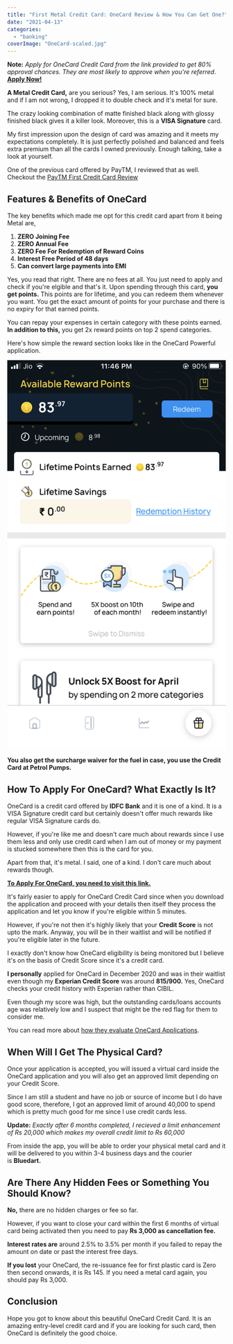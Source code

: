 ```yaml
---
title: "First Metal Credit Card: OneCard Review & How You Can Get One?"
date: "2021-04-13"
categories: 
  - "banking"
coverImage: "OneCard-scaled.jpg"
---
```


**Note:** _Apply for OneCard Credit Card from the link provided to get 80% approval chances. They are most likely to approve when you're referred_. [**Apply Now!**](https://sastaeinstein.com/go/onecard/ "OneCard")

**A Metal Credit Card,** are you serious? Yes, I am serious. It's 100% metal and if I am not wrong, I dropped it to double check and it's metal for sure.

The crazy looking combination of matte finished black along with glossy finished black gives it a killer look. Moreover, this is a **VISA Signature** card.

My first impression upon the design of card was amazing and it meets my expectations completely. It is just perfectly polished and balanced and feels extra premium than all the cards I owned previously. Enough talking, take a look at yourself.

One of the previous card offered by PayTM, I reviewed that as well. Checkout the [PayTM First Credit Card Review](https://sastaeinstein.com/paytm-first-credit-card-review/)

## Features & Benefits of OneCard

The key benefits which made me opt for this credit card apart from it being Metal are,

1. **ZERO Joining Fee**
2. **ZERO Annual Fee**
3. **ZERO Fee For Redemption of Reward Coins**
4. **Interest Free Period of 48 days**
5. **Can convert large payments into EMI**

Yes, you read that right. There are no fees at all. You just need to apply and check if you're elgible and that's it. Upon spending through this card, **you get points.** This points are for lifetime, and you can redeem them whenever you want. You get the exact amount of points for your purchase and there is no expiry for that earned points.

  
You can repay your expenses in certain category with these points earned. **In addition to this,** you get 2x reward points on top 2 spend categories.

Here's how simple the reward section looks like in the OneCard Powerful application.

![onecard](images/IMG_0999.png)

**You also get the surcharge waiver for the fuel in case, you use the Credit Card at Petrol Pumps.**

## How To Apply For OneCard? What Exactly Is It?

OneCard is a credit card offered by **IDFC Bank** and it is one of a kind. It is a VISA Signature credit card but certainly doesn't offer much rewards like regular VISA Signature cards do.

However, if you're like me and doesn't care much about rewards since I use them less and only use credit card when I am out of money or my payment is stucked somewhere then this is the card for you. 

Apart from that, it's metal. I said, one of a kind. I don't care much about rewards though.

**[To Apply For OneCard, you need to visit this link.](https://1cardapp.page.link/AsBc)**

It's fairly easier to apply for OneCard Credit Card since when you download the application and proceed with your details then itself they process the application and let you know if you're eligible within 5 minutes.

However, if you're not then it's highly likely that your **Credit Score** is not upto the mark. Anyway, you will be in their waitlist and will be notified if you're eligible later in the future.

I exactly don't know how OneCard eligibility is being monitored but I believe it's on the basis of Credit Score since it's a credit card.

**I personally** applied for OneCard in December 2020 and was in their waitlist even though my **Experian Credit Score** was around **815/900.** Yes, OneCard checks your credit history with Experian rather than CIBIL.

Even though my score was high, but the outstanding cards/loans accounts age was relatively low and I suspect that might be the red flag for them to consider me.

You can read more about [how they evaluate OneCard Applications](https://getonecard.app/legal/evaluate/).

## When Will I Get The Physical Card?

Once your application is accepted, you will issued a virtual card inside the OneCard application and you will also get an approved limit depending on your Credit Score.

Since I am still a student and have no job or source of income but I do have good score, therefore, I got an approved limit of around 40,000 to spend which is pretty much good for me since I use credit cards less.

**Update:** _Exactly after 6 months completed, I recieved a limit enhancement of Rs 20,000 which makes my overall credit limit to Rs 60,000_

From inside the app, you will be able to order your physical metal card and it will be delivered to you within 3-4 business days and the courier is **Bluedart.**

## Are There Any Hidden Fees or Something You Should Know?

**No,** there are no hidden charges or fee so far.

However, if you want to close your card within the first 6 months of virtual card being activated then you need to pay **Rs 3,000 as cancellation fee.**

 **Interest rates are** around 2.5% to 3.5% per month if you failed to repay the amount on date or past the interest free days.

**If you lost** your OneCard, the re-issuance fee for first plastic card is Zero then second onwards, it is Rs 145. If you need a metal card again, you should pay Rs 3,000.

## Conclusion

Hope you got to know about this beautiful OneCard Credit Card. It is an amazing entry-level credit card and if you are looking for such card, then OneCard is definitely the good choice.
